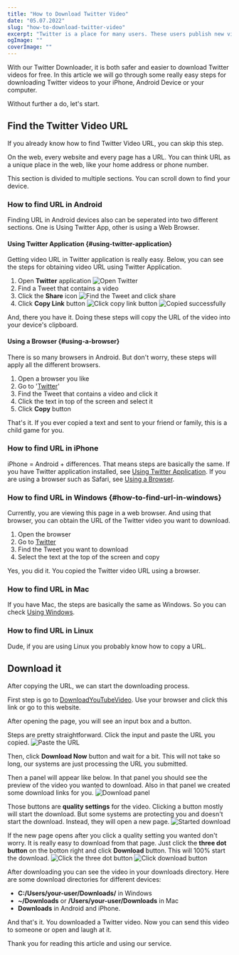 ```yaml
---
title: "How to Download Twitter Video"
date: "05.07.2022"
slug: "how-to-download-twitter-video"
excerpt: "Twitter is a place for many users. These users publish new videos and images constantly. Downloading Twitter videos to send your family is so easy with using our free service."
ogImage: ""
coverImage: ""
---
```


With our Twitter Downloader, it is both safer and easier to download Twitter videos for free. In this article we will go through some really easy steps for downloading Twitter videos to your iPhone, Android Device or your computer.

Without further a do, let's start.

## Find the Twitter Video URL

If you already know how to find Twitter Video URL, you can skip this step.

On the web, every website and every page has a URL. You can think URL as a unique place in the web, like your home address or phone number.

This section is divided to multiple sections. You can scroll down to find your device.

### How to find URL in Android

Finding URL in Android devices also can be seperated into two different sections. One is Using Twitter App, other is using a Web Browser.

#### Using Twitter Application {#using-twitter-application}

Getting video URL in Twitter application is really easy. Below, you can see the steps for obtaining video URL using Twitter Application.

1. Open **Twitter** application
   ![Open Twitter](../assets/blog/how-to-download-twitter-video/open-twitter-app.png "Open Twitter")
2. Find a Tweet that contains a video
3. Click the **Share** icon
   ![Find the Tweet and click share](../assets/blog/how-to-download-twitter-video/find-the-tweet-and-click-share.png "Find the Tweet and click share")
4. Click **Copy Link** button
   ![Click copy link button](../assets/blog/how-to-download-twitter-video/click-copy-link.png "Click copy link button")
   ![Copied successfully](../assets/blog/how-to-download-twitter-video/copied-successfully.png "Copied successfully")

And, there you have it. Doing these steps will copy the URL of the video into your device's clipboard.

#### Using a Browser {#using-a-browser}

There is so many browsers in Android. But don't worry, these steps will apply all the different browsers.

1. Open a browser you like
2. Go to '[Twitter](https://twitter.com)'
3. Find the Tweet that contains a video and click it
4. Click the text in top of the screen and select it
5. Click **Copy** button

That's it. If you ever copied a text and sent to your friend or family, this is a child game for you.

### How to find URL in iPhone

iPhone = Android + differences. That means steps are basically the same. If you have Twitter application installed, see [Using Twitter Application](#user-content-using-twitter-application). If you are using a browser such as Safari, see [Using a Browser](#user-content-using-a-browser).

### How to find URL in Windows {#how-to-find-url-in-windows}

Currently, you are viewing this page in a web browser. And using that browser, you can obtain the URL of the Twitter video you want to download.

1. Open the browser
2. Go to [Twitter](https://twitter.com)
3. Find the Tweet you want to download
4. Select the text at the top of the screen and copy

Yes, you did it. You copied the Twitter video URL using a browser.

### How to find URL in Mac

If you have Mac, the steps are basically the same as Windows. So you can check [Using Windows](#user-content-how-to-find-url-in-windows).

### How to find URL in Linux

Dude, if you are using Linux you probably know how to copy a URL.

## Download it

After copying the URL, we can start the downloading process.

First step is go to [DownloadYouTubeVideo](https://download-youtube-video.com). Use your browser and click this link or go to this website.

After opening the page, you will see an input box and a button.

Steps are pretty straightforward. Click the input and paste the URL you copied.
![Paste the URL](../assets/Tutorial_1.png "Paste the URL")

Then, click **Download Now** button and wait for a bit. This will not take so long, our systems are just processing the URL you submitted.

Then a panel will appear like below. In that panel you should see the preview of the video you wanted to download. Also in that panel we created some download links for you.
![Download panel](../assets/Tutorial_2.png "Download panel")

Those buttons are **quality settings** for the video. Clicking a button mostly will start the download. But some systems are protecting you and doesn't start the download. Instead, they will open a new page.
![Started download](../assets/Tutorial_3.png "Started download")

If the new page opens after you click a quality setting you wanted don't worry. It is really easy to download from that page. Just click the **three dot button** on the botton right and click **Download** button. This will 100% start the download.
![Click the three dot button](../assets/Tutorial_4.png "Click the three dot button")
![Click download button](../assets/Tutorial_5.png "Click download button")

After downloading you can see the video in your downloads directory. Here are some download directories for different devices:

- **C:/Users/your-user/Downloads/** in Windows
- **~/Downloads** or **/Users/your-user/Downloads** in Mac
- **Downloads** in Android and iPhone.

And that's it. You downloaded a Twitter video. Now you can send this video to someone or open and laugh at it.

Thank you for reading this article and using our service.
